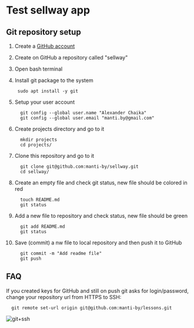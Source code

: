 Test sellway app
====


Git repository setup
----

1. Create a [GitHub account](https://github.com/signup)

2. Create on GitHub a repository called "sellway"

2. Open bash terminal

3. Install git package to the system

        sudo apt install -y git

4. Setup your user account

         git config --global user.name "Alexander Chaika"
         git config --global user.email "manti.by@gmail.com"

5. Create projects directory and go to it

         mkdir projects
         cd projects/

6. Clone this repository and go to it

         git clone git@github.com:manti-by/sellway.git
         cd sellway/

7. Create an empty file and check git status, new file should be colored in red

         touch README.md
         git status

8. Add a new file to repository and check status, new file should be green 

         git add README.md
         git status

9. Save (commit) a nw file to local repository and then push it to GitHub

         git commit -m "Add readme file"
         git push


FAQ
----

If you created keys for GitHub and still on push git asks for login/password,
change your repository url from HTTPS to SSH:

      git remote set-url origin git@github.com:manti-by/lessons.git

![git+ssh](media/git_ssh.png)


